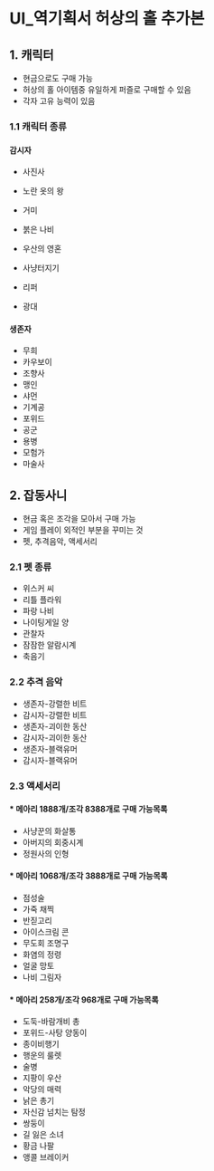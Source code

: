  # UI_역기획서 허상의 홀 추가본

 ## 1. 캐릭터
 * 현금으로도 구매 가능
 * 허상의 홀 아이템중 유일하게 퍼즐로 구매할 수 있음
 * 각자 고유 능력이 있음

 ### 1.1 캐릭터 종류

 #### 감시자
  * 사진사

  * 노란 옷의 왕
  * 거미
  * 붉은 나비
  * 우산의 영혼
  * 사냥터지기
  * 리퍼
  * 광대

 #### 생존자
  * 무희
  * 카우보이
  * 조향사
  * 맹인
  * 샤먼
  * 기계공
  * 포위드
  * 공군
  * 용병
  * 모험가
  * 마술사

 ## 2. 잡동사니
 * 현금 혹은 조각을 모아서 구매 가능
 * 게임 플레이 외적인 부분을 꾸미는 것
 * 펫, 추격음악, 액세서리

 ### 2.1 펫 종류
 * 위스커 씨
 * 리틀 플라워
 * 파랑 나비
 * 나이팅게일 양
 * 관찰자
 * 잠잠한 알람시계
 * 축음기

 ### 2.2 추격 음악
 * 생존자-강렬한 비트
 * 감시자-강렬한 비트
 * 생존자-괴이한 동산
 * 감시자-괴이한 동산
 * 생존자-블랙유머
 * 감시자-블랙유머

 ### 2.3 액세서리
 #### * 메아리 1888개/조각 8388개로 구매 가능목록
  * 사냥꾼의 화살통
  * 아버지의 회중시계
  * 정원사의 인형
 #### * 메아리 1068개/조각 3888개로 구매 가능목록
  * 점성술
  * 가죽 채찍
  * 반짇고리
  * 아이스크림 콘
  * 무도회 조명구
  * 화염의 정령
  * 얼굴 망토
  * 나비 그림자
 #### * 메아리 258개/조각 968개로 구매 가능목록
  * 도둑-바람개비 총
  * 포위드-사탕 양동이
  * 종이비행기
  * 행운의 룰렛
  * 술병
  * 지팡이 우산
  * 악당의 매력
  * 낡은 총기
  * 자신감 넘치는 탐정
  * 쌍둥이
  * 길 잃은 소녀
  * 황금 나팔
  * 앵콜 브레이커

  
